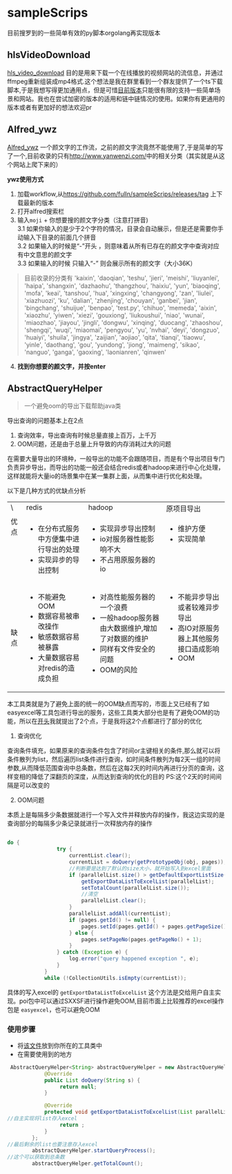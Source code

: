 # sampleScrips
目前搜罗到的一些简单有效的py脚本orgolang再实现版本

## hlsVideoDownload

[hls_video_download](./hls) 目的是用来下载一个在线播放的视频网站的流信息，并通过ffmpeg重新组装成mp4格式.这个想法是我在群里看到一个群友提供了一个ts下载脚本,于是我想写得更加通用点，但是可惜[目前版本](./hls/ts_download_v5.py)只能很有限的支持一些简单场景和网站。我也在尝试加密的版本的适用和链中链情况的使用。如果你有更通用的版本或者有更加好的想法欢迎pr

## Alfred_ywz

[Alfred_ywz](./Alfred_ywz)  一个颜文字的工作流，之前的颜文字流竟然不能使用了,于是简单的写了一个,目前收录的只有<a>http://www.yanwenzi.com/</a>中的相关分类（其实就是从这个网站上爬下来的）

**ywz使用方式**

1. 加载workflow,从<a>https://github.com/fulln/sampleScrips/releases/tag</a> 上下载最新的版本
2. 打开alfred搜索栏
3. 输入`moji` + 你想要搜的颜文字分类（注意打拼音)</br>
  3.1 如果你输入的是少于2个字符的情况，目录会自动展示，但是还是需要你手动输入下目录的前面几个拼音</br>
  3.2 如果输入的时候是“-”开头 ，则意味着从所有已存在的颜文字中查询对应有中文意思的颜文字</br>
  3.3 如果输入的时候 只输入“-” 则会展示所有的颜文字（大小36K）</br>

> 目前收录的分类有
> 'kaixin', 'daoqian', 'teshu', 'jieri', 'meishi', 'liuyanlei', 'haipa', 'shangxin', 'dazhaohu', 'thangzhou', 'haixiu', 'yun', 'biaoqing', 'mofa', 'keai', 'tanshou', 'hua', 'xingxing', 'changyong', 'zan', 'liulei', 'xiazhuozi', 'ku', 'dalian', 'zhenjing', 'chouyan', 'ganbei', 'jian', 'bingchang', 'shuijue', 'benpao', 'test.py', 'chihuo', 'memeda', 'aixin', 'xiaozhu', 'yiwen', 'xiezi', 'gouxiong', 'liukoushui', 'niao', 'wunai', 'miaozhao', 'jiayou', 'jingli', 'dongwu', 'xinqing', 'duocang', 'zhaoshou', 'shengqi', 'wuqi', 'miaomai', 'pengyou', 'yu', 'nvhai', 'deyi', 'dongzuo', 'huaiyi', 'shuila', 'jingya', 'zaijian', 'aojiao', 'qita', 'tianqi', 'tiaowu', 'yinle', 'daothang', 'gou', 'yundong', 'jiong', 'maimeng', 'sikao', 'nanguo', 'ganga', 'gaoxing', 'laonianren', 'qinwen'


4. **找到你想要的颜文字，并按enter**  

## AbstractQueryHelper

> 一个避免oom的导出下载帮助java类

导出查询的问题基本上在2点

1. 查询效率，导出查询有时候总量直接上百万，上千万
2. OOM问题，还是由于总量上升导致的内存消耗过大的问题

在需要大量导出的环境种，一般导出的功能不会跟随项目，而是有个导出项目专门负责异步导出，而导出的功能一般还会结合redis或者hadoop来进行中心化处理，
这样就能将大量io的场景集中在某一集群上面，从而集中进行优化和处理。

以下是几种方式的优缺点分析

<table aline='center'>
<tr>
<td  valign="top">\</td>
<td  valign="top">redis</td>
<td  valign="top">hadoop</td>
<td  valign="top">原项目导出</td>
</tr>
<tr>
<td  valign="top">优点</td><td  valign="top">
	
* 在分布式服务中方便集中进行导出的处理
* 实现异步的导出控制

</td>
<td  valign="top">
	
* 实现异步导出控制
* io对服务器性能影响不大
* 不占用原服务器的io

</td>
<td  valign="top">
	
* 维护方便
* 实现简单

</td>
</tr>
<tr>
<td>缺点</td>
<td  valign="top">
	
* 不能避免OOM
* 数据容易被串改操作
* 敏感数据容易被暴露
* 大量数据容易对redis的造成负担

</td>
<td  valign="top">
	
* 对高性能服务器的一个浪费
* 一般hadoop服务器由大数据维护,增加了对数据的维护
* 同样有文件安全的问题
* OOM的风险

</td>
<td  valign="top">
	
* 不能异步导出或者较难异步导出
* 高IO对原服务器上其他服务接口造成影响
* OOM

</td>
</tr>
</table>

本工具类就是为了避免上面的统一的OOM缺点而写的，市面上又已经有了如easyexcel等工具包进行导出的服务，这些工具类大部分也是有了避免OOM的功能，所以在[开头](#AbstractQueryHelper)我就提出了2个点，于是我将这2个点都进行了部分的优化

1. 查询优化

查询条件填充，如果原来的查询条件包含了时间or主键相关的条件,那么就可以将条件散列为list，然后遍历list条件进行查询，如时间条件散列为每2天一组的时间参数,从而降低范围查询中总条数，然后在这每2天的时间内再进行分页的查询，这样变相的降低了深翻页的深度，从而达到查询的优化的目的 PS:这个2天的时间间隔是可以改变的

2. OOM问题

本质上是每隔多少条数据就进行一个写入文件并释放内存的操作，我这边实现的是查询部分的每隔多少条记录就进行一次释放内存的操作
```java

do {
				try {
					currentList.clear();
					currentList = doQuery(getPrototypeObj(obj, pages));
					//判断要是达到了默认的size大小，就开始写入到excel里面
					if (parallelList.size() > getDefaultExportListSize()) {
						getExportDataListToExcelList(parallelList);
						setTotalCount(parallelList.size());
						//清空
						parallelList.clear();
					}
					parallelList.addAll(currentList);
					if (pages.getId() != null) {
						pages.setId(pages.getId() + pages.getPageSize());
					} else {
						pages.setPageNo(pages.getPageNo() + 1);
					}
				} catch (Exception e) {
					log.error("query happened exception ", e);
				}
			}
			while (!CollectionUtils.isEmpty(currentList));

```

具体的写入excel的 `getExportDataListToExcelList` 这个方法是交给用户自主实现。poi包中可以通过SXXSF进行操作避免OOM,目前市面上比较推荐的excel操作包是 `easyexcel`，也可以避免OOM

### 使用步骤

- 将[该文件](./abstractExportHelper/AbstractQueryHelper.java)放到你所在的工具类中
- 在需要使用到的地方

```java
 AbstractQueryHelper<String> abstractQueryHelper = new AbstractQueryHelper<String>() {
            @Override
            public List doQuery(String s) {
                 return null;
            }

            @Override
            protected void getExportDataListToExcelList(List parallelList) {
//自主实现将list存入excel
                 return ;
            }
        };
//最后剩余的list也要注意存入excel
        abstractQueryHelper.startQueryProcess();
//这个可以获取到总条数
        abstractQueryHelper.getTotalCount();
```






